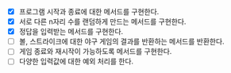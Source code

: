 - [x] 프로그램 시작과 종료에 대한 메서드를 구현한다.
- [x] 서로 다른 n자리 수를 랜덤하게 만드는 메서드를 구현한다.
- [x] 정답을 입력받는 메서드를 구현한다.
- [ ] 볼, 스트라이크에 대한 야구 게임의 결과를 반환하는 메서드를 반환한다.
- [ ] 게임 종료와 재시작이 가능하도록 메서드를 구현한다.
- [ ] 다양한 입력값에 대한 예외 처리를 한다.
